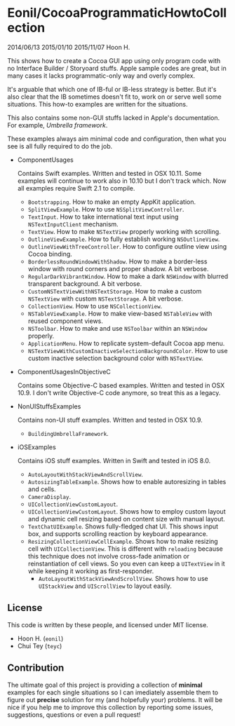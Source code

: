 Eonil/CocoaProgrammaticHowtoCollection
======================================
2014/06/13
2015/01/10
2015/11/07
Hoon H.

This shows how to create a Cocoa GUI app using only program code with no Interface Builder / Storyoard
stuffs. Apple sample codes are great, but in many cases it lacks programmatic-only way and overly complex.

It's arguable that which one of IB-ful or IB-less strategy is better. But it's also clear that the IB
sometimes doesn't fit to, work on or serve well some situations. This how-to examples are written for 
the situations.



This also contains some non-GUI stuffs lacked in Apple's documentation. 
For example, *Umbrella framework*.



These examples always aim minimal code and configuration, then what you see is all fully required
to do the job.




- ComponentUsages 

	Contains Swift examples. Written and tested in OSX 10.11. Some examples will continue to work also in 10.10
	but I don't track which. Now all examples require Swift 2.1 to compile.

	- `Bootstrapping`. How to make an empty AppKit application.
	- `SplitViewExample`. How to use `NSSplitViewController`.
	- `TextInput`. How to take international text input using `NSTextInputClient` mechanism.
	- `TextView`. How to make `NSTextView` properly working with scrolling.
	- `OutlineViewExample`. How to fully establish working `NSOutlineView`.
    - `OutlineViewWithTreeController`. How to configure outline view using Cocoa binding.
	- `BorderlessRoundWindowWithShadow`. How to make a border-less window with round corners and proper shadow. A bit verbose.
	- `RegularDarkVibrantWindow`. How to make a dark `NSWindow` with blurred transparent background. A bit verbose.
	- `CustomNSTextViewWithNSTextStorage`. How to make a custom `NSTextView` with custom `NSTextStorage`. A bit verbose.
	- `CollectionView`. How to use `NSCollectionView`.
	- `NSTableViewExample`. How to make view-based `NSTableView` with reused component views.
	- `NSToolbar`. How to make and use `NSToolbar` within an `NSWindow` properly.
	- `ApplicationMenu`. How to replicate system-default Cocoa app menu.
	- `NSTextViewWithCustomInactiveSelectionBackgroundColor`. How to use custom inactive selection background color with `NSTextView`.



- ComponentUsagesInObjectiveC

	Contains some Objective-C based examples. Written and tested in OSX 10.9.
    I don't write Objective-C code anymore, so treat this as a legacy.



- NonUIStuffsExamples
	
	Contains non-UI stuff examples. Written and tested in OSX 10.9.

    - `BuildingUmbrellaFramework`.


- iOSExamples

	Contains iOS stuff examples. Written in Swift and tested in iOS 8.0.

    - `AutoLayoutWithStackViewAndScrollView`.
	- `AutosizingTableExample`. Shows how to enable autoresizing in tables 
          and cells.
    - `CameraDisplay`.
    - `UICollectionViewCustomLayout`.
	- `UICollectionViewCustomLayout`. Shows how to employ custom layout and 
          dynamic cell resizing based on content size with manual layout.
	- `TextChatUIExample`. Shows fully-fledged chat UI. This shows input box, 
          and supports scrolling reaction by keyboard appearance.
	- `ResizingCollectionViewCellExample`. Shows how to make resizing cell 
          with `UICollectionView`. This is different with `reloading` because 
          this technique does not involve cross-fade animation or 
          reinstantiation of cell views. So you even can keep a `UITextView` 
          in it while keeping it working as first-responder.
        - `AutoLayoutWithStackViewAndScrollView`. Shows how to use
          `UIStackView` and `UIScrollView` to layout easily.









License
-------
This code is written by these people, and licensed under MIT license.

- Hoon H. (`eonil`)
- Chui Tey (`teyc`)




Contribution
------------
The ultimate goal of this project is providing a collection of **minimal** examples for each single situations so I can imediately assemble them to figure out **precise** solution for my (and holpefully your) problems. 
It will be nice if you help me to improve this collection by reporting some issues, suggestions, questions or even a pull request!









